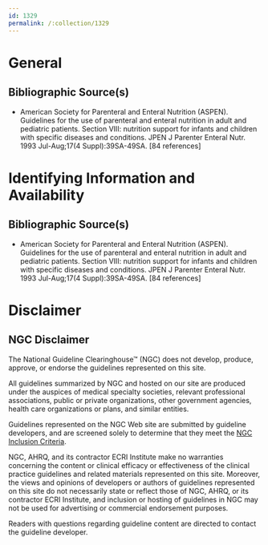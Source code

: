 ```yaml
---
id: 1329
permalink: /:collection/1329
---
```


# General

## Bibliographic Source(s)

- American Society for Parenteral and Enteral Nutrition (ASPEN). Guidelines for the use of parenteral and enteral nutrition in adult and pediatric patients. Section VIII: nutrition support for infants and children with specific diseases and conditions. JPEN J Parenter Enteral Nutr. 1993 Jul-Aug;17(4 Suppl):39SA-49SA. [84 references]

# Identifying Information and Availability

## Bibliographic Source(s)

- American Society for Parenteral and Enteral Nutrition (ASPEN). Guidelines for the use of parenteral and enteral nutrition in adult and pediatric patients. Section VIII: nutrition support for infants and children with specific diseases and conditions. JPEN J Parenter Enteral Nutr. 1993 Jul-Aug;17(4 Suppl):39SA-49SA. [84 references]

# Disclaimer

## NGC Disclaimer

The National Guideline Clearinghouse™ (NGC) does not develop, produce, approve, or endorse the guidelines represented on this site.

All guidelines summarized by NGC and hosted on our site are produced under the auspices of medical specialty societies, relevant professional associations, public or private organizations, other government agencies, health care organizations or plans, and similar entities.

Guidelines represented on the NGC Web site are submitted by guideline developers, and are screened solely to determine that they meet the [NGC Inclusion Criteria](/help-and-about/summaries/inclusion-criteria).

NGC, AHRQ, and its contractor ECRI Institute make no warranties concerning the content or clinical efficacy or effectiveness of the clinical practice guidelines and related materials represented on this site. Moreover, the views and opinions of developers or authors of guidelines represented on this site do not necessarily state or reflect those of NGC, AHRQ, or its contractor ECRI Institute, and inclusion or hosting of guidelines in NGC may not be used for advertising or commercial endorsement purposes.

Readers with questions regarding guideline content are directed to contact the guideline developer.


